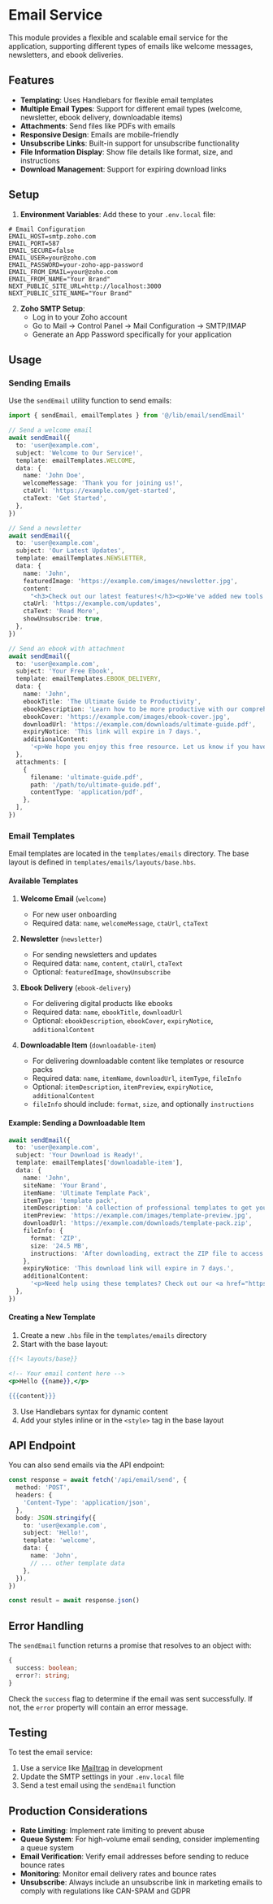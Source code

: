 # Email Service

This module provides a flexible and scalable email service for the application, supporting different types of emails like welcome messages, newsletters, and ebook deliveries.

## Features

- **Templating**: Uses Handlebars for flexible email templates
- **Multiple Email Types**: Support for different email types (welcome, newsletter, ebook delivery, downloadable items)
- **Attachments**: Send files like PDFs with emails
- **Responsive Design**: Emails are mobile-friendly
- **Unsubscribe Links**: Built-in support for unsubscribe functionality
- **File Information Display**: Show file details like format, size, and instructions
- **Download Management**: Support for expiring download links

## Setup

1. **Environment Variables**: Add these to your `.env.local` file:

```env
# Email Configuration
EMAIL_HOST=smtp.zoho.com
EMAIL_PORT=587
EMAIL_SECURE=false
EMAIL_USER=your@zoho.com
EMAIL_PASSWORD=your-zoho-app-password
EMAIL_FROM_EMAIL=your@zoho.com
EMAIL_FROM_NAME="Your Brand"
NEXT_PUBLIC_SITE_URL=http://localhost:3000
NEXT_PUBLIC_SITE_NAME="Your Brand"
```

2. **Zoho SMTP Setup**:
   - Log in to your Zoho account
   - Go to Mail → Control Panel → Mail Configuration → SMTP/IMAP
   - Generate an App Password specifically for your application

## Usage

### Sending Emails

Use the `sendEmail` utility function to send emails:

```typescript
import { sendEmail, emailTemplates } from '@/lib/email/sendEmail'

// Send a welcome email
await sendEmail({
  to: 'user@example.com',
  subject: 'Welcome to Our Service!',
  template: emailTemplates.WELCOME,
  data: {
    name: 'John Doe',
    welcomeMessage: 'Thank you for joining us!',
    ctaUrl: 'https://example.com/get-started',
    ctaText: 'Get Started',
  },
})

// Send a newsletter
await sendEmail({
  to: 'user@example.com',
  subject: 'Our Latest Updates',
  template: emailTemplates.NEWSLETTER,
  data: {
    name: 'John',
    featuredImage: 'https://example.com/images/newsletter.jpg',
    content:
      "<h3>Check out our latest features!</h3><p>We've added new tools to help you be more productive.</p>",
    ctaUrl: 'https://example.com/updates',
    ctaText: 'Read More',
    showUnsubscribe: true,
  },
})

// Send an ebook with attachment
await sendEmail({
  to: 'user@example.com',
  subject: 'Your Free Ebook',
  template: emailTemplates.EBOOK_DELIVERY,
  data: {
    name: 'John',
    ebookTitle: 'The Ultimate Guide to Productivity',
    ebookDescription: 'Learn how to be more productive with our comprehensive guide.',
    ebookCover: 'https://example.com/images/ebook-cover.jpg',
    downloadUrl: 'https://example.com/downloads/ultimate-guide.pdf',
    expiryNotice: 'This link will expire in 7 days.',
    additionalContent:
      '<p>We hope you enjoy this free resource. Let us know if you have any questions!</p>',
  },
  attachments: [
    {
      filename: 'ultimate-guide.pdf',
      path: '/path/to/ultimate-guide.pdf',
      contentType: 'application/pdf',
    },
  ],
})
```

### Email Templates

Email templates are located in the `templates/emails` directory. The base layout is defined in `templates/emails/layouts/base.hbs`.

#### Available Templates

1. **Welcome Email** (`welcome`)

   - For new user onboarding
   - Required data: `name`, `welcomeMessage`, `ctaUrl`, `ctaText`

2. **Newsletter** (`newsletter`)

   - For sending newsletters and updates
   - Required data: `name`, `content`, `ctaUrl`, `ctaText`
   - Optional: `featuredImage`, `showUnsubscribe`

3. **Ebook Delivery** (`ebook-delivery`)

   - For delivering digital products like ebooks
   - Required data: `name`, `ebookTitle`, `downloadUrl`
   - Optional: `ebookDescription`, `ebookCover`, `expiryNotice`, `additionalContent`

4. **Downloadable Item** (`downloadable-item`)
   - For delivering downloadable content like templates or resource packs
   - Required data: `name`, `itemName`, `downloadUrl`, `itemType`, `fileInfo`
   - Optional: `itemDescription`, `itemPreview`, `expiryNotice`, `additionalContent`
   - `fileInfo` should include: `format`, `size`, and optionally `instructions`

#### Example: Sending a Downloadable Item

```typescript
await sendEmail({
  to: 'user@example.com',
  subject: 'Your Download is Ready!',
  template: emailTemplates['downloadable-item'],
  data: {
    name: 'John',
    siteName: 'Your Brand',
    itemName: 'Ultimate Template Pack',
    itemType: 'template pack',
    itemDescription: 'A collection of professional templates to get you started.',
    itemPreview: 'https://example.com/images/template-preview.jpg',
    downloadUrl: 'https://example.com/downloads/template-pack.zip',
    fileInfo: {
      format: 'ZIP',
      size: '24.5 MB',
      instructions: 'After downloading, extract the ZIP file to access your templates.',
    },
    expiryNotice: 'This download link will expire in 7 days.',
    additionalContent:
      '<p>Need help using these templates? Check out our <a href="https://example.com/help">help documentation</a>.</p>',
  },
})
```

#### Creating a New Template

1. Create a new `.hbs` file in the `templates/emails` directory
2. Start with the base layout:

```handlebars
{{!< layouts/base}}

<!-- Your email content here -->
<p>Hello {{name}},</p>

{{{content}}}
```

3. Use Handlebars syntax for dynamic content
4. Add your styles inline or in the `<style>` tag in the base layout

## API Endpoint

You can also send emails via the API endpoint:

```typescript
const response = await fetch('/api/email/send', {
  method: 'POST',
  headers: {
    'Content-Type': 'application/json',
  },
  body: JSON.stringify({
    to: 'user@example.com',
    subject: 'Hello!',
    template: 'welcome',
    data: {
      name: 'John',
      // ... other template data
    },
  }),
})

const result = await response.json()
```

## Error Handling

The `sendEmail` function returns a promise that resolves to an object with:

```typescript
{
  success: boolean;
  error?: string;
}
```

Check the `success` flag to determine if the email was sent successfully. If not, the `error` property will contain an error message.

## Testing

To test the email service:

1. Use a service like [Mailtrap](https://mailtrap.io/) in development
2. Update the SMTP settings in your `.env.local` file
3. Send a test email using the `sendEmail` function

## Production Considerations

- **Rate Limiting**: Implement rate limiting to prevent abuse
- **Queue System**: For high-volume email sending, consider implementing a queue system
- **Email Verification**: Verify email addresses before sending to reduce bounce rates
- **Monitoring**: Monitor email delivery rates and bounce rates
- **Unsubscribe**: Always include an unsubscribe link in marketing emails to comply with regulations like CAN-SPAM and GDPR
